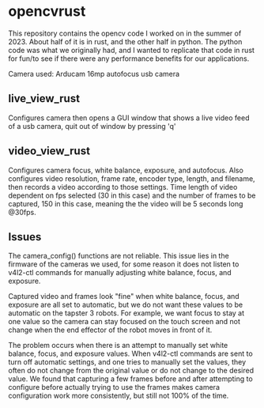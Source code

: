 # opencvrust
This repository contains the opencv code I worked on in the summer of 2023. About half of it is in rust, and the other half in python. The python code was what we originally had, and I wanted to replicate that code in rust for fun/to see if there were any performance benefits for our applications.

Camera used: Arducam 16mp autofocus usb camera
## live_view_rust
Configures camera then opens a GUI window that shows a live video feed of a usb camera, quit out of window by pressing 'q'

## video_view_rust 
Configures camera focus, white balance, exposure, and autofocus. Also configures video resolution, frame rate, encoder type, length, and filename, then records a video according to those settings. Time length of video dependent on fps selected (30 in this case) and the number of frames to be captured, 150 in this case, meaning the the video will be 5 seconds long @30fps.

## Issues
The camera_config() functions are not reliable. This issue lies in the firmware of the cameras we used, for some reason it does not listen to v4l2-ctl commands for manually adjusting white balance, focus, and exposure. 

Captured video and frames look "fine" when white balance, focus, and exposure are all set to automatic, but we do not want these values to be automatic on the tapster 3 robots. For example, we want focus to stay at one value so the camera can stay focused on the touch screen and not change when the end effector of the robot moves in front of it.

The problem occurs when there is an attempt to manually set white balance, focus, and exposure values. When v4l2-ctl commands are sent to turn off automatic settings, and one tries to manually set the values, they often do not change from the original value or do not change to the desired value. We found that capturing a few frames before and after attempting to configure before actually trying to use the frames makes camera configuration work more consistently, but still not 100% of the time.

